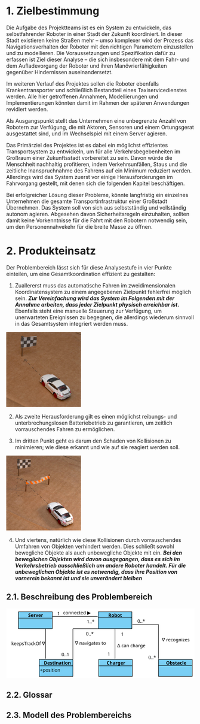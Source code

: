# 1. Zielbestimmung
Die Aufgabe des Projektteams ist es ein System zu entwickeln, das selbstfahrender Roboter in einer Stadt der Zukunft koordiniert. In dieser Stadt existieren keine Straßen mehr – umso komplexer wird der Prozess das Navigationsverhalten der Roboter mit den richtigen Parametern einzustellen und zu modellieren. Die Voraussetzungen und Spezifikation dafür zu erfassen ist Ziel dieser Analyse – die sich insbesondere mit dem Fahr- und dem Aufladevorgang der Roboter und ihren Manövrierfähigkeiten gegenüber Hindernissen auseinandersetzt.

Im weiteren Verlauf des Projektes sollen die Roboter ebenfalls Krankentransporter und schließlich Bestandteil eines Taxiservicedienstes werden. Alle hier getroffenen Annahmen, Modellierungen und Implementierungen könnten damit im Rahmen der späteren Anwendungen revidiert werden.

Als Ausgangspunkt stellt das Unternehmen eine unbegrenzte Anzahl von Robotern zur Verfügung, die mit Aktoren, Sensoren und einem Ortungsgerat ausgestattet sind, und im Wechselspiel mit einem Server agieren.

Das Primärziel des Projektes ist es dabei ein möglichst effizientes Transportsystem zu entwickeln, um für alle Verkehrsbegebenheiten im Großraum einer Zukunftsstadt vorbereitet zu sein. Davon würde die Menschheit nachhaltig profitieren, indem Verkehrsunfällen, Staus und die zeitliche Inanspruchnahme des Fahrens auf ein Minimum reduziert werden. Allerdings wird das System zuerst vor einige Herausforderungen im Fahrvorgang gestellt, mit denen sich die folgenden Kapitel beschäftigen.

 Bei erfolgreicher Lösung dieser Probleme, könnte langfristig ein einzelnes Unternehmen die gesamte Transportinfrastruktur einer Großstadt Übernehmen.  Das System soll von sich aus selbstständig und vollständig autonom agieren. Abgesehen davon Sicherheitsregeln einzuhalten, sollten damit keine Vorkenntnisse für die Fahrt mit den Robotern notwendig sein, um den Personennahvekehr für die breite Masse zu öffnen.
# 2. Produkteinsatz
Der Problembereich lässt sich für diese Analysestufe in vier Punkte einteilen, um eine Gesamtkoordination effizient zu gestalten:
1. Zuallererst muss das automatische Fahren im zweidimensionalen Koordinatensystem zu einem angegebenen Zielpunkt fehlerfrei möglich sein. ***Zur Vereinfachung wird das System im Folgenden mit der Annahme arbeiten, dass jeder Zielpunkt physisch erreichbar ist.*** Ebenfalls steht eine manuelle Steuerung zur Verfügung, um unerwarteten Ereignissen zu begegnen, die allerdings wiederum sinnvoll in das Gesamtsystem integriert werden muss.
<img src="/images/grafikZumProblembereich1.jpg" width="200">

2. Als zweite Herausforderung gilt es einen möglichst reibungs- und unterbrechungslosen Batteriebetrieb zu garantieren, um zeitlich vorrauschendes Fahren zu ermöglichen.

3. Im dritten Punkt geht es darum den Schaden von Kollisionen zu minimieren; wie diese erkannt und wie auf sie reagiert werden soll.<br>
<img src="/images/grafikZumProblembereich2.jpg" width="200">

4. Und viertens, natürlich wie diese Kollisionen durch vorrauschendes Umfahren von Objekten verhindert werden. Dies schließt sowohl bewegliche Objekte als auch unbewegliche Objekte mit ein.
***Bei den beweglichen Objekten wird davon ausgegangen, dass es sich im Verkehrsbetrieb ausschließlich um andere Roboter handelt. Für die unbeweglichen Objekte ist es notwendig, dass ihre Position von vornerein bekannt ist und sie unverändert bleiben***
## 2.1. Beschreibung des Problembereich
![Modell des Problembereichs](/images/Problembereich.svg)
## 2.2. Glossar
## 2.3. Modell des Problembereichs
